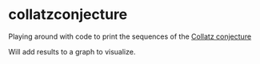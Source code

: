 # collatzconjecture

Playing around with code to print the sequences of the [Collatz conjecture](https://en.wikipedia.org/wiki/Collatz_conjecture)

Will add results to a graph to visualize.
